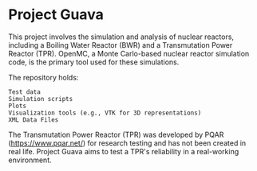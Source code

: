 # Project Guava

This project involves the simulation and analysis of nuclear reactors, including a Boiling Water Reactor (BWR) and a Transmutation Power Reactor (TPR). OpenMC, a Monte Carlo-based nuclear reactor simulation code, is the primary tool used for these simulations.

The repository holds:

    Test data
    Simulation scripts
    Plots
    Visualization tools (e.g., VTK for 3D representations)
    XML Data Files

The Transmutation Power Reactor (TPR) was developed by PQAR (https://www.pqar.net/) for research testing and has not been created in real life. Project Guava aims to test a TPR's reliability in a real-working environment. 
